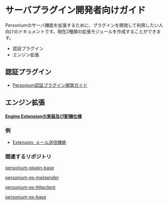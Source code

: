 # サーバプラグイン開発者向けガイド

Personiumのサーバ機能を拡張するために、プラグインを開発して利用したい人向けのドキュメントです。現在2種類の拡張モジュールを作成することができます。

* 認証プラグイン
* エンジン拡張

## 認証プラグイン

* [Personium認証プラグイン開発ガイド](./Personium_AuthenticationPluginDeveloperManual.md)

## エンジン拡張

#### [Engine Extensionの実装及び配備仕様](./EngineExtension_Imple_and_Deploy.md)  
### 例
* [Extension: メール送信機能](./Extension_Send_Mail.md)


### 関連するリポジトリ
[personium-plugin-base](https://github.com/personium/personium-plugin-base)

[personium-ex-mailsender](https://github.com/personium/personium-ex-mailsender)

[personium-ex-httpclient](https://github.com/personium/personium-ex-httpclient)

[personium-ex-base](https://github.com/personium/personium-ex-base)
